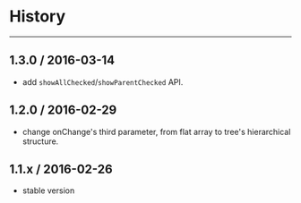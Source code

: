 # History
---

## 1.3.0 / 2016-03-14
- add `showAllChecked`/`showParentChecked` API.

## 1.2.0 / 2016-02-29
- change onChange's third parameter, from flat array to tree's hierarchical structure.

## 1.1.x / 2016-02-26
- stable version
